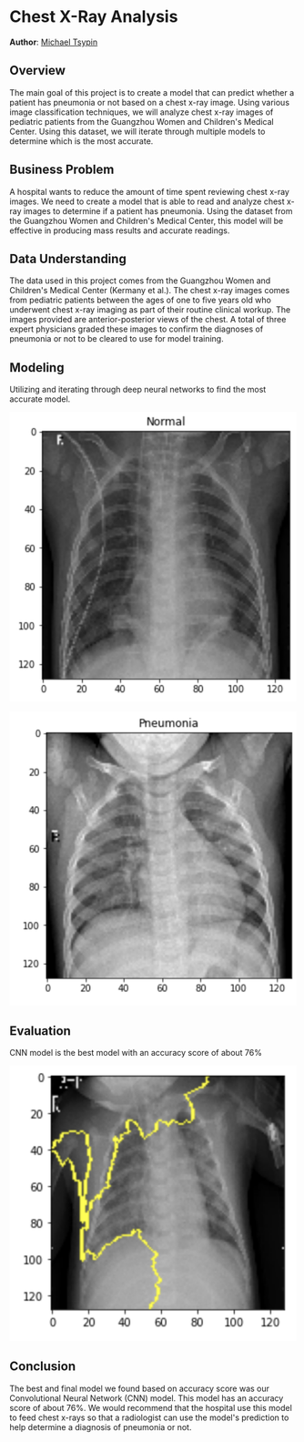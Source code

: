 # Chest X-Ray Analysis

**Author**: [Michael Tsypin](email:mtsypin9@yahoo.com)

## Overview

The main goal of this project is to create a model that can predict whether a patient has pneumonia or not based on a chest x-ray image. Using various image classification techniques, we will analyze chest x-ray images of pediatric patients from the Guangzhou Women and Children's Medical Center. Using this dataset, we will iterate through multiple models to determine which is the most accurate.

## Business Problem

A hospital wants to reduce the amount of time spent reviewing chest x-ray images. We need to create a model that is able to read and analyze chest x-ray images to determine if a patient has pneumonia. Using the dataset from the Guangzhou Women and Children's Medical Center, this model will be effective in producing mass results and accurate readings.

## Data Understanding

The data used in this project comes from the Guangzhou Women and Children's Medical Center (Kermany et al.). The chest x-ray images comes from pediatric patients between the ages of one to five years old who underwent chest x-ray imaging as part of their routine clinical workup. The images provided are anterior-posterior views of the chest. A total of three expert physicians graded these images to confirm the diagnoses of pneumonia or not to be cleared to use for model training.

## Modeling

Utilizing and iterating through deep neural networks to find the most accurate model.

![normal_chest_xray](images/normal_chest_xray.png)

![pneumonia_chest_xray](images/pneumonia_chest_xray.png)

## Evaluation

CNN model is the best model with an accuracy score of about 76%

![lime](images/lime.png)

## Conclusion

The best and final model we found based on accuracy score was our Convolutional Neural Network (CNN) model. This model has an accuracy score of about 76%. We would recommend that the hospital use this model to feed chest x-rays so that a radiologist can use the model's prediction to help determine a diagnosis of pneumonia or not.

